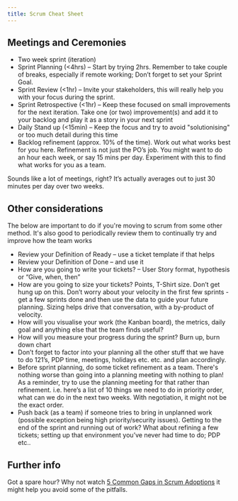 ```yaml
---
title: Scrum Cheat Sheet
---
```

## Meetings and Ceremonies
* Two week sprint (iteration)
* Sprint Planning (<4hrs) – Start by trying 2hrs. Remember to take couple of breaks, especially if remote working; Don’t forget to set your Sprint Goal.
* Sprint Review (<1hr) – Invite your stakeholders, this will really help you with your focus during the sprint.
* Sprint Retrospective (<1hr) – Keep these focused on small improvements for the next iteration. Take one (or two) improvement(s) and add it to your backlog and play it as a story in your next sprint
* Daily Stand up (<15min) – Keep the focus and try to avoid "solutionising" or too much detail during this time
* Backlog refinement (approx. 10% of the time). Work out what works best for you here. Refinement is not just the PO’s job. You might want to do an hour each week, or say 15 mins per day. Experiment with this to find what works for you as a team.
 
Sounds like a lot of meetings, right? It’s actually averages out to just 30 minutes per day over two weeks.

## Other considerations
The below are important to do if you're moving to scrum from some other method. It's also good to periodically review them to continually try and improve how the team works
* Review your Definition of Ready – use a ticket template if that helps
* Review your Definition of Done – and use it
* How are you going to write your tickets? – User Story format, hypothesis or “Give, when, then”
* How are you going to size your tickets? Points, T-Shirt size. Don’t get hung up on this. Don’t worry about your velocity in the first few sprints - get a few sprints done and then use the data to guide your future planning. Sizing helps drive that conversation, with a by-product of velocity.
* How will you visualise your work (the Kanban board), the metrics, daily goal and anything else that the team finds useful?
* How will you measure your progress during the sprint? Burn up, burn down chart
* Don’t forget to factor into your planning all the other stuff that we have to do 121’s, PDP time, meetings,  holidays etc. etc. and plan accordingly.
* Before sprint planning, do some ticket refinement as a team. There's nothing worse than going into a planning meeting with nothing to plan! As a reminder, try to use the planning meeting for that rather than refinement. i.e. here’s a list of 10 things we need to do in priority order, what can we do in the next two weeks. With negotiation, it might not be the exact order.
* Push back (as a team) if someone tries to bring in unplanned work (possible exception being high priority/security issues). Getting to the end of the sprint and running out of work? What about refining a few tickets; setting up that environment you’ve never had time to do; PDP etc.. 

## Further info
Got a spare hour? Why not watch [5 Common Gaps in Scrum Adoptions](https://www.construx.com/webinar-5-common-gaps-in-scrum-adoptions/recording/) it might help you avoid some of the pitfalls.
